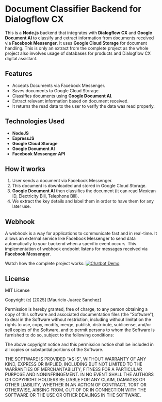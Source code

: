 # Document Classifier Backend for Dialogflow CX
 
This is a **Node.js** backend that integrates with **Dialogflow CX** and **Google Document AI** to classify and extract information from documents received via **Facebook Messenger**. It uses **Google Cloud Storage** for document handling. This is only an extract from the complete project as the whole project also involves usage of databases for products and Dialogflow CX digital assistant.

## Features
* Accepts Documents via Facebook Messenger.
* Saves documents to Google Cloud Storage.
* Classifies documents using **Google Document AI**.
* Extract relevant information based on document received.
* It returns the read data to the user to verify the data was read properly.

## Technologies Used
* **NodeJS**
* **ExpressJS**
* **Google Cloud Storage**
* **Google Document AI**
* **Facebook Messenger API**

## How it works
1. User sends a document via Facebook Messenger.
2. This document is downloaded and stored in Google Cloud Storage.
3. **Google Document AI** then classifies the document (it can read Mexican ID, Electricity Bill, Telephone Bill).
4. We extract the key details and label them in order to have them for any later use.

## Webhook
A webhook is a way for applications to communicate fast and in real-time. It allows an external service like Facebook Messenger to send data automatically to your backend when a specific event occurs. This implementation of webhook endpoint listens for messages received via **Facebook Messenger**.

Watch how the complete project works: [![Chatbot Demo](https://drive.google.com/uc?export=view&id=1zk8982E92ldmqmwzSyAshwe7fLl9ZEuD)](https://drive.google.com/file/d/1zk8982E92ldmqmwzSyAshwe7fLl9ZEuD/view?usp=sharing)

## License

MIT License

Copyright (c) [2025] [Mauricio Juarez Sanchez]

Permission is hereby granted, free of charge, to any person obtaining a copy
of this software and associated documentation files (the "Software"), to deal
in the Software without restriction, including without limitation the rights
to use, copy, modify, merge, publish, distribute, sublicense, and/or sell
copies of the Software, and to permit persons to whom the Software is
furnished to do so, subject to the following conditions:

The above copyright notice and this permission notice shall be included in all
copies or substantial portions of the Software.

THE SOFTWARE IS PROVIDED "AS IS", WITHOUT WARRANTY OF ANY KIND, EXPRESS OR
IMPLIED, INCLUDING BUT NOT LIMITED TO THE WARRANTIES OF MERCHANTABILITY,
FITNESS FOR A PARTICULAR PURPOSE AND NONINFRINGEMENT. IN NO EVENT SHALL THE
AUTHORS OR COPYRIGHT HOLDERS BE LIABLE FOR ANY CLAIM, DAMAGES OR OTHER
LIABILITY, WHETHER IN AN ACTION OF CONTRACT, TORT OR OTHERWISE, ARISING FROM,
OUT OF OR IN CONNECTION WITH THE SOFTWARE OR THE USE OR OTHER DEALINGS IN THE
SOFTWARE.
